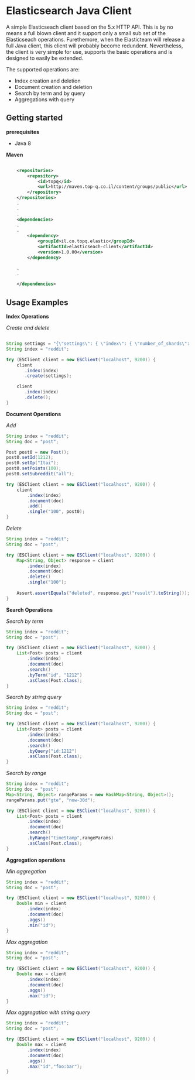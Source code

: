 
Elasticsearch Java Client
=========================

A simple Elasticseach client based on the 5.x HTTP API. This is by no means a full blown client and it support only a small sub set of the Elasticseach operations.
Furethemore, when the Elasticteam will release a full Java client, this client will probably become redundent. 
Nevertheless, the client is very simple for use, supports the basic operations and is designed to easily be extended.

The supported operations are:

* Index creation and deletion
* Document creation and deletion
* Search by term and by query
* Aggregations with query

## Getting started

**prerequisites**

* Java 8

**Maven**

```Xml

    <repositories>
        <repository>
            <id>topq</id>
            <url>http://maven.top-q.co.il/content/groups/public</url>
        </repository>
    </repositories>
    .
    .
    .
    <dependencies>
    .
    .
        <dependency>
            <groupId>il.co.topq.elastic</groupId>
            <artifactId>elasticseach-client</artifactId>
            <version>1.0.00</version>
        </dependency>

    .
    .

    </dependencies>

```


## Usage Examples

**Index Operations**

*Create and delete*

```Java

String settings = "{\"settings\": { \"index\": { \"number_of_shards\": 3, \"number_of_replicas\": 1  }}}";
String index = "reddit";

try (ESClient client = new ESClient("localhost", 9200)) {
    client
       .index(index)
       .create(settings);

    client
       .index(index)
       .delete();
}       

```

**Document Operations**

*Add*

```Java
String index = "reddit";
String doc = "post";

Post post0 = new Post();
post0.setId(1212);
post0.setOp("Itai");
post0.setPoints(100);
post0.setSubreddit("all");

try (ESClient client = new ESClient("localhost", 9200)) {
    client
        .index(index)
        .document(doc)
        .add()
        .single("100", post0);
}

```

*Delete*

```Java
String index = "reddit";
String doc = "post";

try (ESClient client = new ESClient("localhost", 9200)) {
    Map<String, Object> response = client
        .index(index)
        .document(doc)
        .delete()
        .single("100");
    
    Assert.assertEquals("deleted", response.get("result").toString());
}

```


**Search Operations**

*Search by term*

```Java
String index = "reddit";
String doc = "post";

try (ESClient client = new ESClient("localhost", 9200)) {
    List<Post> posts = client
        .index(index)
        .document(doc)
        .search()
        .byTerm("id", "1212")
        .asClass(Post.class);
}

```

*Search by string query*

```Java
String index = "reddit";
String doc = "post";

try (ESClient client = new ESClient("localhost", 9200)) {
    List<Post> posts = client
        .index(index)
        .document(doc)
        .search()
        .byQuery("id:1212")
        .asClass(Post.class);
}

```

*Search by range*

```Java
String index = "reddit";
String doc = "post";
Map<String, Object> rangeParams = new HashMap<String, Object>();
rangeParams.put("gte", "now-30d");

try (ESClient client = new ESClient("localhost", 9200)) {
    List<Post> posts = client
        .index(index)
        .document(doc)
        .search()
        .byRange("timeStamp",rangeParams)
        .asClass(Post.class);
}

```

**Aggregation operations**

*Min aggregation*

```Java
String index = "reddit";
String doc = "post";

try (ESClient client = new ESClient("localhost", 9200)) {
    Double min = client
        .index(index)
        .document(doc)
        .aggs()
        .min("id");        
}
```

*Max aggregation*

```Java
String index = "reddit";
String doc = "post";

try (ESClient client = new ESClient("localhost", 9200)) {
    Double max = client
        .index(index)
        .document(doc)
        .aggs()
        .max("id");        
}
```
*Max aggregation with string query*

```Java
String index = "reddit";
String doc = "post";

try (ESClient client = new ESClient("localhost", 9200)) {
    Double max = client
        .index(index)
        .document(doc)
        .aggs()
        .max("id","foo:bar");        
}
```

